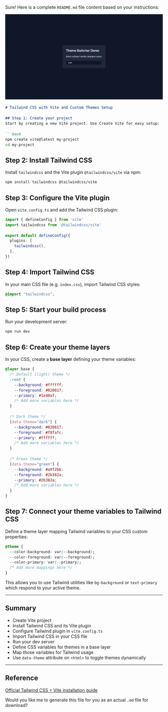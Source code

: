 Sure! Here is a complete `README.md` file content based on your instructions:

![Theme Preview](assets/theme.png)

````markdown
# Tailwind CSS with Vite and Custom Themes Setup

## Step 1: Create your project  
Start by creating a new Vite project. Use Create Vite for easy setup:

```bash
npm create vite@latest my-project
cd my-project
````

## Step 2: Install Tailwind CSS

Install `tailwindcss` and the Vite plugin `@tailwindcss/vite` via npm:

```bash
npm install tailwindcss @tailwindcss/vite
```

## Step 3: Configure the Vite plugin

Open `vite.config.ts` and add the Tailwind CSS plugin:

```ts
import { defineConfig } from 'vite'
import tailwindcss from '@tailwindcss/vite'

export default defineConfig({
  plugins: [
    tailwindcss(),
  ],
})
```

## Step 4: Import Tailwind CSS

In your main CSS file (e.g. `index.css`), import Tailwind CSS styles:

```css
@import "tailwindcss";
```

## Step 5: Start your build process

Run your development server:

```bash
npm run dev
```

## Step 6: Create your theme layers

In your CSS, create a **base layer** defining your theme variables:

```css
@layer base {
  /* Default (light) theme */
  :root {
    --background: #ffffff;
    --foreground: #020817;
    --primary: #1e40af;
    /* Add more variables here */
  }

  /* Dark theme */
  [data-theme="dark"] {
    --background: #020817;
    --foreground: #f8fafc;
    --primary: #ffffff;
    /* Add more variables here */
  }

  /* Green theme */
  [data-theme="green"] {
    --background: #a9f2b6;
    --foreground: #2b382a;
    --primary: #2b382a;
    /* Add more variables here */
  }
}
```

## Step 7: Connect your theme variables to Tailwind CSS

Define a theme layer mapping Tailwind variables to your CSS custom properties:

```css
@theme {
  --color-background: var(--background);
  --color-foreground: var(--foreground);
  --color-primary: var(--primary);
  /* Add more mappings here */
}
```

This allows you to use Tailwind utilities like `bg-background` or `text-primary` which respond to your active theme.

---

## Summary

* Create Vite project
* Install Tailwind CSS and its Vite plugin
* Configure Tailwind plugin in `vite.config.ts`
* Import Tailwind CSS in your CSS file
* Run your dev server
* Define CSS variables for themes in a base layer
* Map those variables for Tailwind usage
* Use `data-theme` attribute on `<html>` to toggle themes dynamically

---

## Reference

[Official Tailwind CSS + Vite installation guide](https://tailwindcss.com/docs/installation/using-vite)


Would you like me to generate this file for you as an actual `.md` file for download?
```
